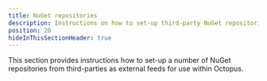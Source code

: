 ```yaml
---
title: NuGet repositories
description: Instructions on how to set-up third-party NuGet repositories as external package feeds for Octopus to consume for use in deployments and runbooks.
position: 20
hideInThisSectionHeader: true
---
```


This section provides instructions how to set-up a number of NuGet repositories from third-parties as external feeds for use within Octopus.
